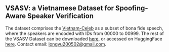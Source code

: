 ## VSASV: a Vietnamese Dataset for Spoofing-Aware Speaker Verification
The dataset comprises the [Vietnam-Celeb](https://github.com/Vietnam-Celeb/Vietnam-Celeb) as a subset of bona fide speech, where the speakers are encoded with IDs from 00000 to 00999.
The rest of the VSASV Dataset can be downloaded [here](https://drive.google.com/drive/folders/1SZOrLC7ZvPaL9dhtkcUND850TL3L2Hai?usp=drive_link), or accessed on HuggingFace [here](https://huggingface.co/datasets/hustep-lab/VSASV-Dataset).
Contact email: longvu200502@gmail.com.
